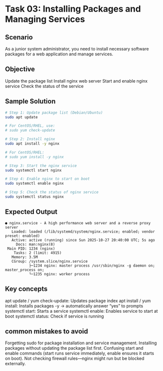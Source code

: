 # Task 03: Installing Packages and Managing Services

## Scenario
As a junior system administrator, you need to install necessary software packages for a web application and manage services.

## Objective
Update the package list
Install nginx web server
Start and enable nginx service
Check the status of the service

## Sample Solution

```bash
# Step 1: Update package list (Debian/Ubuntu)
sudo apt update

# For CentOS/RHEL, use:
# sudo yum check-update

# Step 2: Install nginx
sudo apt install -y nginx

# For CentOS/RHEL:
# sudo yum install -y nginx

# Step 3: Start the nginx service
sudo systemctl start nginx

# Step 4: Enable nginx to start on boot
sudo systemctl enable nginx

# Step 5: Check the status of nginx service
sudo systemctl status nginx

```

## Expected Output
```
● nginx.service - A high performance web server and a reverse proxy server
   Loaded: loaded (/lib/systemd/system/nginx.service; enabled; vendor preset: enabled)
   Active: active (running) since Sun 2025-10-27 20:40:00 UTC; 5s ago
     Docs: man:nginx(8)
 Main PID: 1234 (nginx)
    Tasks: 2 (limit: 4915)
   Memory: 3.5M
   CGroup: /system.slice/nginx.service
           ├─1234 nginx: master process /usr/sbin/nginx -g daemon on; master_process on;
           └─1235 nginx: worker process

```
## Key concepts

apt update / yum check-update: Updates package index
apt install / yum install: Installs packages
-y → automatically answer “yes” to prompts
systemctl start: Starts a service
systemctl enable: Enables service to start at boot
systemctl status: Check if service is running

## common mistakes to avoid

Forgetting sudo for package installation and service management.
Installing packages without updating the package list first.
Confusing start and enable commands (start runs service immediately, enable ensures it starts on boot).
Not checking firewall rules—nginx might run but be blocked externally.
